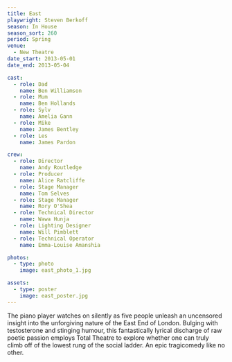 ```yaml
---
title: East
playwright: Steven Berkoff
season: In House
season_sort: 260
period: Spring
venue:
  - New Theatre
date_start: 2013-05-01
date_end: 2013-05-04

cast:
  - role: Dad
    name: Ben Williamson
  - role: Mum
    name: Ben Hollands
  - role: Sylv
    name: Amelia Gann
  - role: Mike
    name: James Bentley
  - role: Les
    name: James Pardon

crew:
  - role: Director
    name: Andy Routledge
  - role: Producer
    name: Alice Ratcliffe
  - role: Stage Manager
    name: Tom Selves
  - role: Stage Manager
    name: Rory O'Shea
  - role: Technical Director
    name: Wawa Hunja
  - role: Lighting Designer
    name: Will Pimblett
  - role: Technical Operator
    name: Emma-Louise Amanshia

photos:
  - type: photo
    image: east_photo_1.jpg

assets:
  - type: poster
    image: east_poster.jpg
---
```


The piano player watches on silently as five people unleash an uncensored insight into the unforgiving nature of the East End of London. Bulging with testosterone and stinging humour, this fantastically lyrical discharge of raw poetic passion employs Total Theatre to explore whether one can truly climb off of the lowest rung of the social ladder. An epic tragicomedy like no other.

